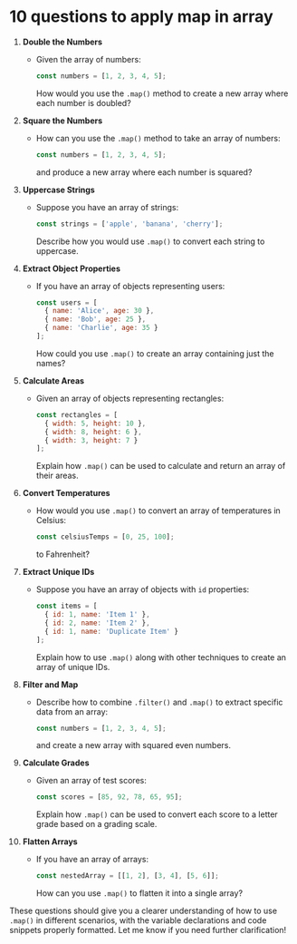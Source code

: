 # 10 questions to apply map in array

1. **Double the Numbers**
   - Given the array of numbers:
     ```javascript
     const numbers = [1, 2, 3, 4, 5];
     ```
     How would you use the `.map()` method to create a new array where each number is doubled?

2. **Square the Numbers**
   - How can you use the `.map()` method to take an array of numbers:
     ```javascript
     const numbers = [1, 2, 3, 4, 5];
     ```
     and produce a new array where each number is squared?

3. **Uppercase Strings**
   - Suppose you have an array of strings:
     ```javascript
     const strings = ['apple', 'banana', 'cherry'];
     ```
     Describe how you would use `.map()` to convert each string to uppercase.

4. **Extract Object Properties**
   - If you have an array of objects representing users:
     ```javascript
     const users = [
       { name: 'Alice', age: 30 },
       { name: 'Bob', age: 25 },
       { name: 'Charlie', age: 35 }
     ];
     ```
     How could you use `.map()` to create an array containing just the names?

5. **Calculate Areas**
   - Given an array of objects representing rectangles:
     ```javascript
     const rectangles = [
       { width: 5, height: 10 },
       { width: 8, height: 6 },
       { width: 3, height: 7 }
     ];
     ```
     Explain how `.map()` can be used to calculate and return an array of their areas.

6. **Convert Temperatures**
   - How would you use `.map()` to convert an array of temperatures in Celsius:
     ```javascript
     const celsiusTemps = [0, 25, 100];
     ```
     to Fahrenheit?

7. **Extract Unique IDs**
   - Suppose you have an array of objects with `id` properties:
     ```javascript
     const items = [
       { id: 1, name: 'Item 1' },
       { id: 2, name: 'Item 2' },
       { id: 1, name: 'Duplicate Item' }
     ];
     ```
     Explain how to use `.map()` along with other techniques to create an array of unique IDs.

8. **Filter and Map**
   - Describe how to combine `.filter()` and `.map()` to extract specific data from an array:
     ```javascript
     const numbers = [1, 2, 3, 4, 5];
     ```
     and create a new array with squared even numbers.

9. **Calculate Grades**
   - Given an array of test scores:
     ```javascript
     const scores = [85, 92, 78, 65, 95];
     ```
     Explain how `.map()` can be used to convert each score to a letter grade based on a grading scale.

10. **Flatten Arrays**
    - If you have an array of arrays:
      ```javascript
      const nestedArray = [[1, 2], [3, 4], [5, 6]];
      ```
      How can you use `.map()` to flatten it into a single array?

These questions should give you a clearer understanding of how to use `.map()` in different scenarios, with the variable declarations and code snippets properly formatted. Let me know if you need further clarification!
